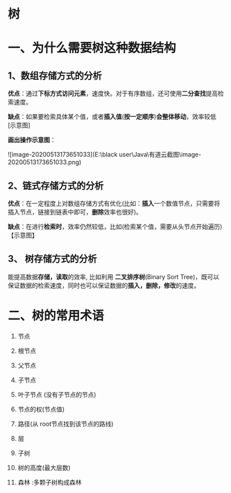 # **树**

# **一、为什么需要树这种数据结构**

 

## **1、数组存储方式的分析**

**优点**：通过**下标方式访问元素**，速度快。对于有序数组，还可使用**二分查找**提高检索速度。

**缺点**：如果要检索具体某个值，或者**插入值**(**按一定顺序**)**会整体移动**，效率较低 [示意图]

 

**画出操作示意图**：

![image-20200513173651033](E:\black user\Java\有道云截图\image-20200513173651033.png)

## **2、链式存储方式的分析**

 

**优点**：在一定程度上对数组存储方式有优化(比如：**插入**一个数值节点，只需要将插入节点，链接到链表中即可，**删除**效率也很好)。

 

**缺点**：在进行**检索时**，效率仍然较低，比如(检索某个值，需要从头节点开始遍历) 【示意图】

 

## **3、 树存储方式的分析**

 

能提高数据**存储，读取**的效率, 比如利用 **二叉排序树**(Binary Sort Tree)，既可以保证数据的检索速度，同时也可以保证数据的**插入，删除，修改**的速度。

# **二、树的常用术语**

1) 节点

2) 根节点

3) 父节点

4) 子节点

5) 叶子节点 (没有子节点的节点)

6) 节点的权(节点值)

7) 路径(从 root节点找到该节点的路线)

8) 层

9) 子树

10) 树的高度(最大层数)

11) 森林 :多颗子树构成森林